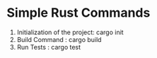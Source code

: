 # Simple Rust Commands

1. Initialization of the project:
    cargo init
2. Build Command :
   cargo build
3.  Run Tests :
   cargo test

